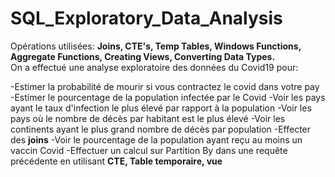 # SQL_Exploratory_Data_Analysis

Opérations utilisées: __Joins, CTE's, Temp Tables, Windows Functions, Aggregate Functions, Creating Views, Converting Data Types.__  
On a effectué une analyse exploratoire des données du Covid19 pour: 

-Estimer la probabilité de mourir si vous contractez le covid dans votre pay 
-Estimer le pourcentage de la population infectée par le Covid 
-Voir les pays ayant le taux d'infection le plus élevé par rapport à la population 
-Voir les pays où le nombre de décès par habitant est le plus élevé 
-Voir les continents ayant le plus grand nombre de décès par population 
-Effecter des __joins__ 
-Voir le pourcentage de la population ayant reçu au moins un vaccin Covid 
-Effectuer un calcul sur Partition By dans une requête précédente en utilisant __CTE, Table temporaire, vue__ 
